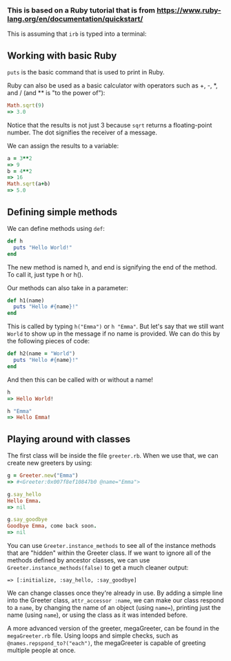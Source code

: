 ### This is based on a Ruby tutorial that is from https://www.ruby-lang.org/en/documentation/quickstart/

This is assuming that `irb` is typed into a terminal:

## Working with basic Ruby

`puts` is the basic command that is used to print in Ruby.

Ruby can also be used as a basic calculator with operators such as +, -, \*, and / (and ** is "to the power of"):

```ruby
Math.sqrt(9)
=> 3.0
```

Notice that the results is not just 3 because `sqrt` returns a floating-point number. The dot signifies the receiver of a message.

We can assign the results to a variable:

```ruby
a = 3**2
=> 9
b = 4**2
=> 16
Math.sqrt(a+b)
=> 5.0
```

## Defining simple methods

We can define methods using `def`:

```ruby
def h
  puts "Hello World!"
end
```

The new method is named h, and end is signifying the end of the method. To call it, just type h or h().

Our methods can also take in a parameter:

```ruby
def h1(name)
  puts "Hello #{name}!"
end
```

This is called by typing `h("Emma")` or `h "Emma"`. But let's say that we still want `World` to show up in the message if no name is provided. We can do this by the following pieces of code:

```ruby
def h2(name = "World")
  puts "Hello #{name}!"
end
```

And then this can be called with or without a name!

```ruby
h
=> Hello World!

h "Emma"
=> Hello Emma!
```

## Playing around with classes

The first class will be inside the file `greeter.rb`. When we use that, we can create new greeters by using:

```ruby
g = Greeter.new("Emma")
=> #<Greeter:0x007f8ef10847b0 @name="Emma">

g.say_hello
Hello Emma.
=> nil

g.say_goodbye
Goodbye Emma, come back soon.
=> nil
```

You can use `Greeter.instance_methods` to see all of the instance methods that are "hidden" within the Greeter class. If we want to ignore all of the methods defined by ancestor classes, we can use `Greeter.instance_methods(false)` to get a much cleaner output:

`=> [:initialize, :say_hello, :say_goodbye]`

We can change classes once they're already in use. By adding a simple line into the Greeter class, `attr_accessor :name`, we can make our class respond to a `name`, by changing the name of an object (using `name=`), printing just the name (using `name`), or using the class as it was intended before.

A more advanced version of the greeter, megaGreeter, can be found in the `megaGreeter.rb` file. Using loops and simple checks, such as `@names.repspond_to?("each")`, the megaGreeter is capable of greeting multiple people at once.

